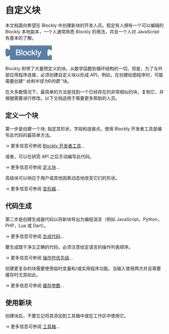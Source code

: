 # 自定义块

本文档面向希望在 Blockly 中创建新块的开发人员。假定有人拥有一个可以编辑的 Blockly 本地副本，一个人通常熟悉 Blockly 的用法，并且一个人对 JavaScript 有基本的了解。

![logo](./logo.png)

Blockly 附带了大量预定义的块。从数学函数到循环结构的一切。但是，为了与外部应用程序连接，必须创建自定义块以形成 API。例如，在创建绘图程序时，可能需要创建“ *绘制半径为R的圆* ”块。

在大多数情况下，最简单的方法是找到一个已经存在的非常相似的块，复制它，并根据需要进行修改。以下文档适用于需要更多帮助的人员。

## 定义一个块

第一步是创建一个块; 指定其形状，字段和连接点。使用 Blockly 开发者工具是编写此代码的最简单方法。

→ 更多信息可参阅 [Blockly 开发者工具](/guides/create-custom-blocks/blockly-developer-tools)...

或者，可以在研究 API 之后手动编写此代码。

→ 更多信息可参阅 [定义块](/guides/create-custom-blocks/define-blocks)...

高级块可以响应于用户或其他因素动态地改变它们的形状。

→ 更多信息可参阅 [变形器](/guides/create-custom-blocks/extensions)...

## 代码生成

第二步是创建生成器代码以将新块导出为编程语言（例如 JavaScript，Python，PHP，Lua 或 Dart）。

→ 更多信息可参阅 [生成代码](/guides/create-custom-blocks/generating-code)...

要生成既干净又正确的代码，必须注意给定语言的操作列表顺序。

→ 更多信息可参阅 [操作符优先级](/guides/create-custom-blocks/operator-precedence)...

创建更复杂的块需要使用临时变量和/或实用程序功能。当输入使用两次并且需要缓存时尤其如此。

→ 更多信息可参阅 [缓存参数](/guides/create-custom-blocks/caching-arguments)...

## 使用新块
创建块后，不要忘记将其添加到工具箱中或在工作区中使用它。

→ 更多信息可参阅 [工具箱](/guides/configure/toolbox)...


